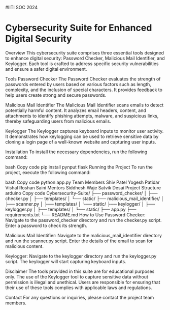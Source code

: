 #IITI SOC 2024
<h1>Cybersecurity Suite for Enhanced Digital Security </h1>
Overview
This cybersecurity suite comprises three essential tools designed to enhance digital security: Password Checker, Malicious Mail Identifier, and Keylogger. Each tool is crafted to address specific security vulnerabilities and ensure a safer digital environment.

Tools
Password Checker
The Password Checker evaluates the strength of passwords entered by users based on various factors such as length, complexity, and the inclusion of special characters. It provides feedback to help users create strong and secure passwords.

Malicious Mail Identifier
The Malicious Mail Identifier scans emails to detect potentially harmful content. It analyzes email headers, content, and attachments to identify phishing attempts, malware, and suspicious links, thereby safeguarding users from malicious emails.

Keylogger
The Keylogger captures keyboard inputs to monitor user activity. It demonstrates how keylogging can be used to retrieve sensitive data by cloning a login page of a well-known website and capturing user inputs.

Installation
To install the necessary dependencies, run the following command:

bash
Copy code
pip install pynput flask
Running the Project
To run the project, execute the following command:

bash
Copy code
python app.py
Team Members
Shiv Patel
Yogesh Patidar
Vishal
Roshan Saini
Mentors
Siddhesh Waje
Satvik Desai
Project Structure
arduino
Copy code
Cybersecurity-Suite/
├── password_checker/
│   ├── checker.py
│   ├── templates/
│   └── static/
├── malicious_mail_identifier/
│   ├── scanner.py
│   ├── templates/
│   └── static/
├── keylogger/
│   ├── keylogger.py
│   ├── templates/
│   └── static/
├── app.py
├── requirements.txt
└── README.md
How to Use
Password Checker: Navigate to the password_checker directory and run the checker.py script. Enter a password to check its strength.

Malicious Mail Identifier: Navigate to the malicious_mail_identifier directory and run the scanner.py script. Enter the details of the email to scan for malicious content.

Keylogger: Navigate to the keylogger directory and run the keylogger.py script. The keylogger will start capturing keyboard inputs.

Disclaimer
The tools provided in this suite are for educational purposes only. The use of the Keylogger tool to capture sensitive data without permission is illegal and unethical. Users are responsible for ensuring that their use of these tools complies with applicable laws and regulations.

Contact
For any questions or inquiries, please contact the project team members.
